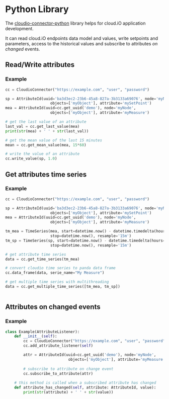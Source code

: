 # Python Library

The [cloudio-connector-python](https://pypi.org/project/cloudio-connector-python/) library helps for cloud.iO application development.

It can read cloud.iO endpoints data model and values, write setpoints and parameters, access to the historical values and subscribe to attributes *on changed* events.

## Read/Write attributes
### Example
```python
cc = CloudioConnector("https://example.com", "user", "password")

sp = AttributeId(uuid='ba3d3ec2-23b6-45a8-827a-3b3133a69076', node='myNode', 
                    objects=['myObject'], attribute='mySetPoint')
mea = AttributeId(uuid=cc.get_uuid('demo'), node='myNode', 
                    objects=['myObject'], attribute='myMeasure')

# get the last value of an attribute
last_val = cc.get_last_value(mea)
print(str(mea) + ' ' + str(last_val))

# get the mean value of the last 15 minutes
mean = cc.get_mean_value(mea, 15*60)

# write the value of an attribute
cc.write_value(sp, 1.0)      
```
## Get attributes time series
### Example
```python
cc = CloudioConnector("https://example.com", "user", "password")

sp = AttributeId(uuid='ba3d3ec2-23b6-45a8-827a-3b3133a69076', node='myNode', 
                    objects=['myObject'], attribute='mySetPoint')
mea = AttributeId(uuid=cc.get_uuid('demo'), node='myNode', 
                    objects=['myObject'], attribute='myMeasure')

tm_mea = TimeSeries(mea, start=datetime.now() - datetime.timedelta(hours=24), 
                    stop=datetime.now(), resample='15m')
tm_sp = TimeSeries(sp, start=datetime.now() - datetime.timedelta(hours=24), 
                    stop=datetime.now(), resample='15m')

# get attribute time series
data = cc.get_time_series(tm_mea)

# convert cloudio time series to panda data frame
cc.data_frame(data, serie_name="My Measure")

# get multiple time series with multithreading
data = cc.get_multiple_time_series([tm_mea, tm_sp])
    
```
## Attributes on changed events
### Example
```python
class Example(AttributeListener):
    def __init__(self):
        cc = CloudioConnector("https://example.com", "user", "password")
        cc.add_attribute_listener(self)

        attr = AttributeId(uuid=cc.get_uuid('demo'), node='myNode', 
                            objects=['myObject'], attribute='myMeasure'),
        
        # subscribe to attribute on change event
        cc.subscribe_to_attribute(attr)
        
    # this method is called when a subscribed attribute has changed
    def attribute_has_changed(self, attribute: AttributeId, value):
        print(str(attribute) + ' ' + str(value))
```
